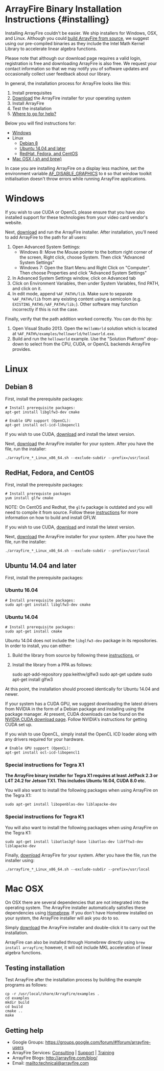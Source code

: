 ArrayFire Binary Installation Instructions {#installing}
=====

Installing ArrayFire couldn't be easier. We ship installers for Windows,
OSX, and Linux. Although you could
[build ArrayFire from source](https://github.com/arrayfire/arrayfire), we
suggest using our pre-compiled binaries as they include the Intel Math
Kernel Library to accelerate linear algebra functions.

Please note that although our download page requires a valid login, registration
is free and downloading ArrayFire is also free. We request your contact
information so that we may notify you of software updates and occasionally
collect user feedback about our library.

In general, the installation process for ArrayFire looks like this:

1. Install prerequisites
2. [Download](http://arrayfire.com/download/) the ArrayFire installer for your
   operating system
3. Install ArrayFire
4. Test the installation
5. [Where to go for help?](#GettingHelp)

Below you will find instructions for:

* [Windows](#Windows)
* Linux
    * [Debian 8](#Debian)
    * [Ubuntu 14.04 and later](#Ubuntu)
    * [RedHat, Fedora, and CentOS](#RPM-distros)
* [Mac OSX (.sh and brew)](#OSX)

In case you are installing ArrayFire on a display less machine, set the environment variable
[AF_DISABLE_GRAPHICS](http://arrayfire.org/docs/configuring_environment.htm#af_disable_graphics) to
`0` so that window toolkit initialisation doesn't throw errors while running ArrayFire applications.

# <a name="Windows"></a> Windows

If you wish to use CUDA or OpenCL please ensure that you have also installed
support for these technologies from your video card vendor's website.

Next, [download](http://arrayfire.com/download/) and run the ArrayFire
installer. After installation, you'll need to add ArrayFire to the path for
all users:

1. Open Advanced System Settings:
    * Windows 8: Move the Mouse pointer to the bottom right corner of the
      screen, Right click, choose System. Then click "Advanced System Settings"
    * Windows 7: Open the Start Menu and Right Click on "Computer". Then choose
      Properties and click "Advanced System Settings"
2. In Advanced System Settings window, click on Advanced tab
3. Click on Environment Variables, then under System Variables, find PATH, and
   click on it.
4. In edit mode, append `%AF_PATH%/lib`. Make sure to separate `%AF_PATH%/lib`
   from any existing content using a semicolon (e.g.
   `EXISTING_PATHS;%AF_PATH%/lib;`). Other software may function incorrectly
   if this is not the case.

Finally, verify that the path addition worked correctly. You can do this by:

1. Open Visual Studio 2013. Open the `HelloWorld` solution which is located at
   `%AF_PATH%/examples/helloworld/helloworld.exe`.
2. Build and run the `helloworld` example. Use the "Solution Platform"
   drop-down to select from the CPU, CUDA, or OpenCL backends ArrayFire
   provides.

# Linux

## <a name="Debian"></a> Debian 8

First, install the prerequisite packages:

    # Install prerequisite packages:
    apt-get install libglfw3-dev cmake

    # Enable GPU support (OpenCL):
    apt-get install ocl-icd-libopencl1

If you wish to use CUDA,
[download](https://developer.nvidia.com/cuda-downloads) and install the latest
version.

Next, [download](http://arrayfire.com/download/) the ArrayFire installer for
your system. After you have the file, run the installer:

    ./arrayfire_*_Linux_x86_64.sh --exclude-subdir --prefix=/usr/local

## <a name="RPM-distros"></a> RedHat, Fedora, and CentOS

First, install the prerequisite packages:

    # Install prerequiste packages
    yum install glfw cmake

NOTE: On CentOS and Redhat, the `glfw` package is outdated and you will need
to compile it from source. Follow these
[instructions](https://github.com/arrayfire/arrayfire/wiki/GLFW-for-ArrayFire)
for more information on how to build and install GFLW.

If you wish to use CUDA,
[download](https://developer.nvidia.com/cuda-downloads) and install the latest
version.

Next, [download](http://arrayfire.com/download/) the ArrayFire installer for
your system. After you have the file, run the installer:

    ./arrayfire_*_Linux_x86_64.sh --exclude-subdir --prefix=/usr/local

## <a name="Ubuntu"></a> Ubuntu 14.04 and later

First, install the prerequisite packages:

### Ubuntu 16.04

    # Install prerequisite packages:
    sudo apt-get install libglfw3-dev cmake

### Ubuntu 14.04

    # Install prerequisite packages:
    sudo apt-get install cmake

Ubuntu 14.04 does not include the `libglfw3-dev` package in its
repositories. In order to install, you can either:

1. Build the library from source by following these
   [instructions](https://github.com/arrayfire/arrayfire/wiki/GLFW-for-ArrayFire),
   or
2. Install the library from a PPA as follows:

    sudo apt-add-repository ppa:keithw/glfw3
    sudo apt-get update
    sudo apt-get install glfw3

At this point, the installation should proceed identically for Ubuntu 14.04
and newer.

If your system has a CUDA GPU, we suggest downloading the latest drivers
from NVIDIA in the form of a Debian package and installing using the
package manager. At present, CUDA downloads can be found on the
[NVIDIA CUDA download page](https://developer.nvidia.com/cuda-downloads).
Follow NVIDIA's instructions for getting CUDA set up.

If you wish to use OpenCL, simply install the OpenCL ICD loader along
with any drivers required for your hardware.

    # Enable GPU support (OpenCL):
    apt-get install ocl-icd-libopencl1

### Special instructions for Tegra X1

**The ArrayFire binary installer for Tegra X1 requires at least JetPack 2.3 or
L4T 24.2 for Jetson TX1. This includes Ubuntu 16.04, CUDA 8.0 etc.**

You will also want to install the following packages when using ArrayFire on
the Tegra X1:

    sudo apt-get install libopenblas-dev liblapacke-dev

### Special instructions for Tegra K1

You will also want to install the following packages when using ArrayFire on
the Tegra K1:

    sudo apt-get install libatlas3gf-base libatlas-dev libfftw3-dev liblapacke-dev

Finally, [download](http://arrayfire.com/download/) ArrayFire for your
system. After you have the file, run the installer using:

    ./arrayfire_*_Linux_x86_64.sh --exclude-subdir --prefix=/usr/local

# <a name="OSX"></a> Mac OSX

On OSX there are several dependencies that are not integrated into the
operating system. The ArrayFire installer automatically satisfies these
dependencies using [Homebrew](http://brew.sh/).
If you don't have Homebrew installed on your system, the ArrayFire installer
will ask you do to so.

Simply [download](http://arrayfire.com/download) the ArrayFire installer
and double-click it to carry out the installation.

ArrayFire can also be installed through Homebrew directly using
`brew install arrayfire`; however, it will
not include MKL acceleration of linear algebra functions.

## Testing installation

Test ArrayFire after the installation process by building the example programs
as follows:

    cp -r /usr/local/share/ArrayFire/examples .
    cd examples
    mkdir build
    cd build
    cmake ..
    make

## <a name="GettingHelp"></a> Getting help

* Google Groups: https://groups.google.com/forum/#!forum/arrayfire-users
* ArrayFire Services:  [Consulting](http://arrayfire.com/consulting/)  |  [Support](http://arrayfire.com/support/)   |  [Training](http://arrayfire.com/training/)
* ArrayFire Blogs: http://arrayfire.com/blog/
* Email: <mailto:technical@arrayfire.com>
